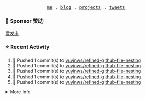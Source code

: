 <p align="center">
  <samp>
    <a href="https://yuy1n.io">me</a> .
    <a href="https://yuy1n.io/blog">blog</a> .
    <a href="https://yuy1n.io/projects">projects</a> .
    <a href="https://twitter.com/yuyinws">tweets</a>
  </samp>
</p>

### 💖 Sponsor 赞助

[爱发电](https://afdian.com/a/yuyinws)

### ⭐️ Recent Activity
<!--RECENT_ACTIVITY:start-->
1. 💪 Pushed 1 commit(s) to [yuyinws/refined-github-file-nesting](https://github.com/yuyinws/refined-github-file-nesting)<br>
2. 💪 Pushed 1 commit(s) to [yuyinws/refined-github-file-nesting](https://github.com/yuyinws/refined-github-file-nesting)<br>
3. 💪 Pushed 1 commit(s) to [yuyinws/refined-github-file-nesting](https://github.com/yuyinws/refined-github-file-nesting)<br>
4. 💪 Pushed 1 commit(s) to [yuyinws/refined-github-file-nesting](https://github.com/yuyinws/refined-github-file-nesting)<br>
5. 💪 Pushed 1 commit(s) to [yuyinws/refined-github-file-nesting](https://github.com/yuyinws/refined-github-file-nesting)<br>
<!--RECENT_ACTIVITY:end-->

<details>
  <summary>
  More Info
  </summary>

[![wakatime](https://wakatime.com/badge/user/51143705-a99d-4e70-b101-fd9e1cb44e71.svg)](https://wakatime.com/@51143705-a99d-4e70-b101-fd9e1cb44e71)

<img src="https://cdn.jsdelivr.net/gh/yuyinws/yuyinws/gitmand.svg" />
<br />
<img src="https://card.yuy1n.io/card/76561198340841543/dark,bg-game-1850570" />
<br />
<img src="https://cdn.jsdelivr.net/gh/yuyinws/yuyinws/github-metrics.svg" />
</details>
